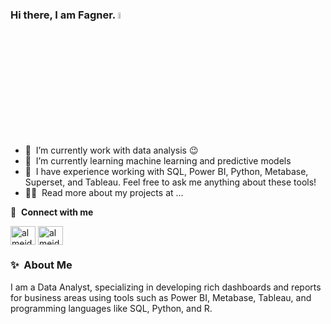 ### Hi there, I am Fagner. <a href="https://www.gautamkrishnar.com/"><img src="https://media.giphy.com/media/hvRJCLFzcasrR4ia7z/giphy.gif" width="5%"></a>

- 🔭 &nbsp;I’m currently work with data analysis :wink:
- 🌱 &nbsp;I’m currently learning machine learning and predictive models
- 💬 &nbsp;I have experience working with SQL, Power BI, Python, Metabase, Superset, and Tableau. Feel free to ask me anything about these tools!
- 👨‍💻 &nbsp;Read more about my projects at ...

🔗 &nbsp;**Connect with me**
<p align="left">
<a href="https://linkedin.com/in/almeidafagner" target="blank"><img align="center" src="https://raw.githubusercontent.com/rahuldkjain/github-profile-readme-generator/master/src/images/icons/Social/linked-in-alt.svg" alt="almeidafagner" height="30" width="40" /></a>
<a href="https://instagram.com/fagnado" target="blank"><img align="center" src="https://raw.githubusercontent.com/rahuldkjain/github-profile-readme-generator/master/src/images/icons/Social/instagram.svg" alt="almeidafagner" height="30" width="40" /></a>

### ✨&nbsp; About Me

I am a Data Analyst, specializing in developing rich dashboards and reports for business areas using tools such as Power BI, Metabase, Tableau, and programming languages like SQL, Python, and R.
